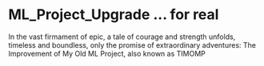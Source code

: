 # ML_Project_Upgrade ... for real 
In the vast firmament of epic, a tale of courage and strength unfolds, timeless and boundless, only the promise of extraordinary adventures: The Improvement of My Old ML Project, also known as TIMOMP
